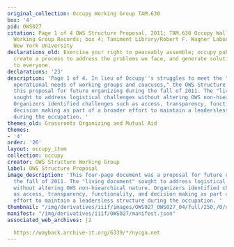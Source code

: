```yaml
---
original_collection: Occupy Working Group TAM.630
box: '4'
pid: OWS027
citation: Page 1 of 4 OWS Structure Proposal, 2011; TAM.630 Occupy Wall Street Archives
  Working Group Records; box 4; Tamiment Library/Robert F. Wagner Labor Archives,
  New York University
declarations_old: Exercise your right to peaceably assemble; occupy public space;
  create a process to address the problems we face, and generate solutions accessible
  to everyone.
declarations: '23'
description: 'Page 1 of 4. In lieu of Occupy''s struggles to meet the "day-to-day
  operational needs of working groups and caucuses," the OWS Structure Group produced
  this proposal for future organizing during the fall of 2011. The "living document"
  sought to address logistical challenges without altering OWS non-hiearchical nature.
  Organizers identified challenges such as access, transparency, functionality, and
  decision making as part of a broader effort to maintain a leadersless structure
  during the occupation. '
themes_old: Grassroots Organizing and Mutual Aid
themes:
- '4'
order: '26'
layout: occupy_item
collection: occupy
creator: OWS Structure Working Group
label: OWS Structure Proposal
image_description: 'This four-page document was a proposal for future organizing during
  the fall of 2011. The "living document" sought to address logistical challenges
  without altering OWS non-hiearchical nature. Organizers identified challenges such
  as access, transparency, functionality, and decision making as part of a broader
  effort to maintain a leadersless structure during the occupation. '
thumbnail: "/img/derivatives/iiif/images/OWS027_OWS027_04/full/250,/0/default.jpg"
manifest: "/img/derivatives/iiif/OWS027/manifest.json"
associated_web_archives: |2

  https://wayback.archive-it.org/6339/*/nycga.net
---
```

